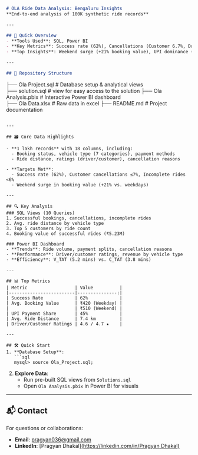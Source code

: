 ```markdown
# OLA Ride Data Analysis: Bengaluru Insights  
**End-to-end analysis of 100K synthetic ride records**  

---

## 🚀 Quick Overview  
- **Tools Used**: SQL, Power BI  
- **Key Metrics**: Success rate (62%), Cancellations (Customer 6.7%, Driver 17.4%), Incomplete rides (5.3%)  
- **Top Insights**: Weekend surge (+21% booking value), UPI dominance (45% payments), Prime SUV longest rides (12 km avg)  

---

## 📂 Repository Structure  
```
├── Ola Project.sql        # Database setup & analytical views  
├── solution.sql           # view for easy access to the solution 
├── Ola Analysis.pbix      # Interactive Power BI dashboard  
├── Ola Data.xlsx          # Raw data in excel
├── README.md              # Project documentation  
```

---

## 🗃️ Core Data Highlights

- **1 lakh records** with 18 columns, including:  
  - Booking status, vehicle type (7 categories), payment methods  
  - Ride distance, ratings (driver/customer), cancellation reasons

- **Targets Met**:  
  - Success rate (62%), Customer cancellations ≤7%, Incomplete rides <6%  
  - Weekend surge in booking value (+21% vs. weekdays)  

---

## 🔍 Key Analysis  
### SQL Views (10 Queries)  
1. Successful bookings, cancellations, incomplete rides  
2. Avg. ride distance by vehicle type  
3. Top 5 customers by ride count  
4. Booking value of successful rides (₹5.23M)  

### Power BI Dashboard  
- **Trends**: Ride volume, payment splits, cancellation reasons  
- **Performance**: Driver/customer ratings, revenue by vehicle type  
- **Efficiency**: V_TAT (5.2 mins) vs. C_TAT (3.8 mins)  

---

## 📊 Top Metrics  
| Metric                  | Value          |
|-------------------------|---------------:|
| Success Rate            | 62%            |
| Avg. Booking Value      | ₹420 (Weekday) |  
|                         | ₹510 (Weekend) |  
| UPI Payment Share       | 45%            |
| Avg. Ride Distance      | 7.4 km         |
| Driver/Customer Ratings | 4.6 / 4.7 ★    |

---

## 🛠️ Quick Start  
1. **Database Setup**:  
   ```sql
   mysql> source Ola_Project.sql;
   ```
2. **Explore Data**:  
   - Run pre-built SQL views from `Solutions.sql`  
   - Open `Ola Analysis.pbix` in Power BI for visuals  

---

## 📬 Contact  
For questions or collaborations:  
- **Email**: pragyan036@gmail.com  
- **LinkedIn**: [Pragyan Dhakal][(https://linkedin.com/in/Pragyan Dhakal)](https://www.linkedin.com/in/pragyan-dhakal-b3a952319/)  
